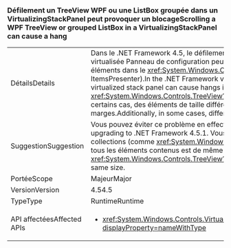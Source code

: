 ### <a name="scrolling-a-wpf-treeview-or-grouped-listbox-in-a-virtualizingstackpanel-can-cause-a-hang"></a><span data-ttu-id="a2db4-101">Défilement un TreeView WPF ou une ListBox groupée dans un VirtualizingStackPanel peut provoquer un blocage</span><span class="sxs-lookup"><span data-stu-id="a2db4-101">Scrolling a WPF TreeView or grouped ListBox in a VirtualizingStackPanel can cause a hang</span></span>

|   |   |
|---|---|
|<span data-ttu-id="a2db4-102">Détails</span><span class="sxs-lookup"><span data-stu-id="a2db4-102">Details</span></span>|<span data-ttu-id="a2db4-103">Dans le .NET Framework 4.5, le défilement WPF <xref:System.Windows.Controls.TreeView?displayProperty=name> dans une pile virtualisée Panneau de configuration peut provoquer des blocages s’il existe des marges dans la fenêtre d’affichage (entre les éléments dans le <xref:System.Windows.Controls.TreeView?displayProperty=name>, par exemple, ou sur un élément ItemsPresenter).</span><span class="sxs-lookup"><span data-stu-id="a2db4-103">In the .NET Framework v4.5, scrolling a WPF <xref:System.Windows.Controls.TreeView?displayProperty=name> in a virtualized stack panel can cause hangs if there are margins in the viewport (between the items in the <xref:System.Windows.Controls.TreeView?displayProperty=name>, for example, or on an ItemsPresenter element).</span></span> <span data-ttu-id="a2db4-104">En outre, dans certains cas, des éléments de taille différente dans une même vue peuvent causer une instabilité, même s’il n’y a pas de marges.</span><span class="sxs-lookup"><span data-stu-id="a2db4-104">Additionally, in some cases, different sized items in the view can cause instability even if there are no margins.</span></span>|
|<span data-ttu-id="a2db4-105">Suggestion</span><span class="sxs-lookup"><span data-stu-id="a2db4-105">Suggestion</span></span>|<span data-ttu-id="a2db4-106">Vous pouvez éviter ce problème en effectuant une mise à niveau vers .NET Framework 4.5.1.</span><span class="sxs-lookup"><span data-stu-id="a2db4-106">This bug can be avoided by upgrading to .NET Framework 4.5.1.</span></span> <span data-ttu-id="a2db4-107">Vous pouvez également les marges peuvent être supprimés à partir de l’affichage de collections (comme <xref:System.Windows.Controls.TreeView?displayProperty=name>s) au sein de la pile virtualisé panneaux si tous les éléments contenus est de même taille.</span><span class="sxs-lookup"><span data-stu-id="a2db4-107">Alternatively, margins can be removed from view collections (like <xref:System.Windows.Controls.TreeView?displayProperty=name>s) within virtualized stack panels if all contained items are the same size.</span></span>|
|<span data-ttu-id="a2db4-108">Portée</span><span class="sxs-lookup"><span data-stu-id="a2db4-108">Scope</span></span>|<span data-ttu-id="a2db4-109">Majeur</span><span class="sxs-lookup"><span data-stu-id="a2db4-109">Major</span></span>|
|<span data-ttu-id="a2db4-110">Version</span><span class="sxs-lookup"><span data-stu-id="a2db4-110">Version</span></span>|<span data-ttu-id="a2db4-111">4.5</span><span class="sxs-lookup"><span data-stu-id="a2db4-111">4.5</span></span>|
|<span data-ttu-id="a2db4-112">Type</span><span class="sxs-lookup"><span data-stu-id="a2db4-112">Type</span></span>|<span data-ttu-id="a2db4-113">Runtime</span><span class="sxs-lookup"><span data-stu-id="a2db4-113">Runtime</span></span>|
|<span data-ttu-id="a2db4-114">API affectées</span><span class="sxs-lookup"><span data-stu-id="a2db4-114">Affected APIs</span></span>|<ul><li><xref:System.Windows.Controls.VirtualizingStackPanel.SetIsVirtualizing(System.Windows.DependencyObject,System.Boolean)?displayProperty=nameWithType></li></ul>|

